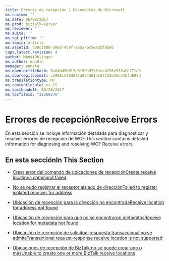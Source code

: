 ```yaml
---
title: Errores de recepción | Documentos de Microsoft
ms.custom: ''
ms.date: 06/08/2017
ms.prod: biztalk-server
ms.reviewer: ''
ms.suite: ''
ms.tgt_pltfrm: ''
ms.topic: article
ms.assetid: 508c1680-306d-4cef-a55a-bc5ea2df0beb
caps.latest.revision: 4
author: MandiOhlinger
ms.author: mandia
manager: anneta
ms.openlocfilehash: 3a04bd00d17a0f59a97f5fec8256e573a2e271a3
ms.sourcegitcommit: cb908c540d8f1a692d01dc8f313e16cb4b4e696d
ms.translationtype: MT
ms.contentlocale: es-ES
ms.lasthandoff: 09/20/2017
ms.locfileid: "22268276"
---
```

# <a name="receive-errors"></a><span data-ttu-id="a5864-102">Errores de recepción</span><span class="sxs-lookup"><span data-stu-id="a5864-102">Receive Errors</span></span>
<span data-ttu-id="a5864-103">En esta sección se incluye información detallada para diagnosticar y resolver errores de recepción de WCF.</span><span class="sxs-lookup"><span data-stu-id="a5864-103">This section contains detailed information for diagnosing and resolving WCF Receive errors.</span></span>  
  
## <a name="in-this-section"></a><span data-ttu-id="a5864-104">En esta sección</span><span class="sxs-lookup"><span data-stu-id="a5864-104">In This Section</span></span>  
  
-   [<span data-ttu-id="a5864-105">Crear error del comando de ubicaciones de recepción</span><span class="sxs-lookup"><span data-stu-id="a5864-105">Create receive locations command failed</span></span>](../core/create-receive-locations-command-failed.md)  
  
-   [<span data-ttu-id="a5864-106">No se pudo registrar el receptor aislado de dirección</span><span class="sxs-lookup"><span data-stu-id="a5864-106">Failed to register isolated receiver for address</span></span>](../core/failed-to-register-isolated-receiver-for-address.md)  
  
-   [<span data-ttu-id="a5864-107">Ubicación de recepción para la dirección no encontrada</span><span class="sxs-lookup"><span data-stu-id="a5864-107">Receive location for address not found</span></span>](../core/receive-location-for-address-not-found.md)  
  
-   [<span data-ttu-id="a5864-108">Ubicación de recepción para que no se encontraron metadatos</span><span class="sxs-lookup"><span data-stu-id="a5864-108">Receive location for metadata not found</span></span>](../core/receive-location-for-metadata-not-found.md)  
  
-   [<span data-ttu-id="a5864-109">Ubicación de recepción de solicitud-respuesta transaccional no se admite</span><span class="sxs-lookup"><span data-stu-id="a5864-109">Transactional request-response receive location is not supported</span></span>](../core/transactional-request-response-receive-location-is-not-supported.md)  
  
-   [<span data-ttu-id="a5864-110">Ubicaciones de recepción de BizTalk no se puede crear uno o más</span><span class="sxs-lookup"><span data-stu-id="a5864-110">Unable to create one or more BizTalk receive locations</span></span>](../core/unable-to-create-one-or-more-biztalk-receive-locations.md)